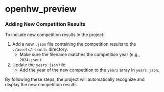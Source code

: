 # openhw_preview

### Adding New Competition Results

To include new competition results in the project:

1. Add a new `.json` file containing the competition results to the `./assets/results` directory.
   - Make sure the filename matches the competition year (e.g., `2024.json`).
2. Update the `years.json` file:
   - Add the year of the new competition to the `years` array in `years.json`.

By following these steps, the project will automatically recognize and display the new competition results.
